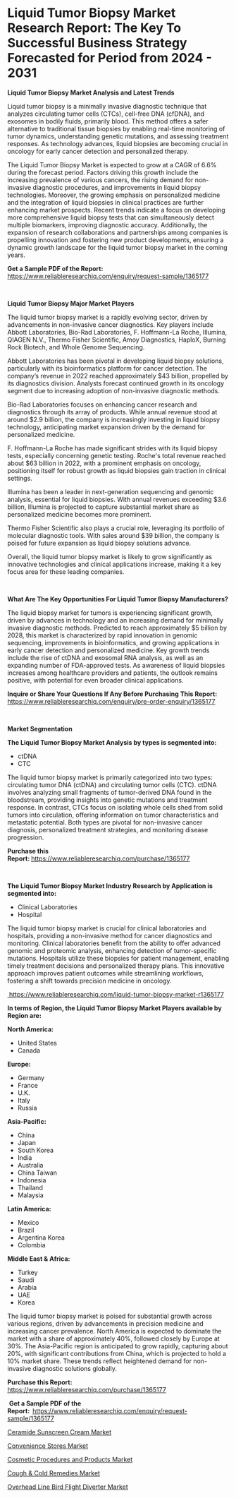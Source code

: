 <p><h1>Liquid Tumor Biopsy Market Research Report: The Key To Successful Business Strategy Forecasted for Period from 2024 - 2031</h1></p><p><strong>Liquid Tumor Biopsy Market Analysis and Latest Trends</strong></p>
<p><p>Liquid tumor biopsy is a minimally invasive diagnostic technique that analyzes circulating tumor cells (CTCs), cell-free DNA (cfDNA), and exosomes in bodily fluids, primarily blood. This method offers a safer alternative to traditional tissue biopsies by enabling real-time monitoring of tumor dynamics, understanding genetic mutations, and assessing treatment responses. As technology advances, liquid biopsies are becoming crucial in oncology for early cancer detection and personalized therapy.</p><p>The Liquid Tumor Biopsy Market is expected to grow at a CAGR of 6.6% during the forecast period. Factors driving this growth include the increasing prevalence of various cancers, the rising demand for non-invasive diagnostic procedures, and improvements in liquid biopsy technologies. Moreover, the growing emphasis on personalized medicine and the integration of liquid biopsies in clinical practices are further enhancing market prospects. Recent trends indicate a focus on developing more comprehensive liquid biopsy tests that can simultaneously detect multiple biomarkers, improving diagnostic accuracy. Additionally, the expansion of research collaborations and partnerships among companies is propelling innovation and fostering new product developments, ensuring a dynamic growth landscape for the liquid tumor biopsy market in the coming years.</p></p>
<p><strong>Get a Sample PDF of the Report:&nbsp;</strong> <a href="https://www.reliableresearchiq.com/enquiry/request-sample/1365177?utm_campaign=1106&utm_medium=2&utm_source=Github&utm_content=ia&utm_term=06122024&utm_id=liquid-tumor-biopsy">https://www.reliableresearchiq.com/enquiry/request-sample/1365177</a></p>
<p>&nbsp;</p>
<p><strong>Liquid Tumor Biopsy Major Market Players</strong></p>
<p><p>The liquid tumor biopsy market is a rapidly evolving sector, driven by advancements in non-invasive cancer diagnostics. Key players include Abbott Laboratories, Bio-Rad Laboratories, F. Hoffmann-La Roche, Illumina, QIAGEN N.V., Thermo Fisher Scientific, Amoy Diagnostics, HaploX, Burning Rock Biotech, and Whole Genome Sequencing.</p><p>Abbott Laboratories has been pivotal in developing liquid biopsy solutions, particularly with its bioinformatics platform for cancer detection. The company’s revenue in 2022 reached approximately $43 billion, propelled by its diagnostics division. Analysts forecast continued growth in its oncology segment due to increasing adoption of non-invasive diagnostic methods.</p><p>Bio-Rad Laboratories focuses on enhancing cancer research and diagnostics through its array of products. While annual revenue stood at around $2.9 billion, the company is increasingly investing in liquid biopsy technology, anticipating market expansion driven by the demand for personalized medicine.</p><p>F. Hoffmann-La Roche has made significant strides with its liquid biopsy tests, especially concerning genetic testing. Roche's total revenue reached about $63 billion in 2022, with a prominent emphasis on oncology, positioning itself for robust growth as liquid biopsies gain traction in clinical settings.</p><p>Illumina has been a leader in next-generation sequencing and genomic analysis, essential for liquid biopsies. With annual revenues exceeding $3.6 billion, Illumina is projected to capture substantial market share as personalized medicine becomes more prominent.</p><p>Thermo Fisher Scientific also plays a crucial role, leveraging its portfolio of molecular diagnostic tools. With sales around $39 billion, the company is poised for future expansion as liquid biopsy solutions advance.</p><p>Overall, the liquid tumor biopsy market is likely to grow significantly as innovative technologies and clinical applications increase, making it a key focus area for these leading companies.</p></p>
<p>&nbsp;</p>
<p><strong>What Are The Key Opportunities For Liquid Tumor Biopsy Manufacturers?</strong></p>
<p><p>The liquid biopsy market for tumors is experiencing significant growth, driven by advances in technology and an increasing demand for minimally invasive diagnostic methods. Predicted to reach approximately $5 billion by 2028, this market is characterized by rapid innovation in genomic sequencing, improvements in bioinformatics, and growing applications in early cancer detection and personalized medicine. Key growth trends include the rise of ctDNA and exosomal RNA analysis, as well as an expanding number of FDA-approved tests. As awareness of liquid biopsies increases among healthcare providers and patients, the outlook remains positive, with potential for even broader clinical applications.</p></p>
<p><strong>Inquire or Share Your Questions If Any Before Purchasing This Report:</strong> <a href="https://www.reliableresearchiq.com/enquiry/pre-order-enquiry/1365177?utm_campaign=1106&utm_medium=2&utm_source=Github&utm_content=ia&utm_term=06122024&utm_id=liquid-tumor-biopsy">https://www.reliableresearchiq.com/enquiry/pre-order-enquiry/1365177</a></p>
<p>&nbsp;</p>
<p><strong>Market Segmentation</strong></p>
<p><strong>The Liquid Tumor Biopsy Market Analysis by types is segmented into:</strong></p>
<p><ul><li>ctDNA</li><li>CTC</li></ul></p>
<p><p>The liquid tumor biopsy market is primarily categorized into two types: circulating tumor DNA (ctDNA) and circulating tumor cells (CTC). ctDNA involves analyzing small fragments of tumor-derived DNA found in the bloodstream, providing insights into genetic mutations and treatment response. In contrast, CTCs focus on isolating whole cells shed from solid tumors into circulation, offering information on tumor characteristics and metastatic potential. Both types are pivotal for non-invasive cancer diagnosis, personalized treatment strategies, and monitoring disease progression.</p></p>
<p><strong>Purchase this Report:&nbsp;</strong><a href="https://www.reliableresearchiq.com/purchase/1365177?utm_campaign=1106&utm_medium=2&utm_source=Github&utm_content=ia&utm_term=06122024&utm_id=liquid-tumor-biopsy">https://www.reliableresearchiq.com/purchase/1365177</a></p>
<p>&nbsp;</p>
<p><strong>The Liquid Tumor Biopsy Market Industry Research by Application is segmented into:</strong></p>
<p><ul><li>Clinical Laboratories</li><li>Hospital</li></ul></p>
<p><p>The liquid tumor biopsy market is crucial for clinical laboratories and hospitals, providing a non-invasive method for cancer diagnostics and monitoring. Clinical laboratories benefit from the ability to offer advanced genomic and proteomic analysis, enhancing detection of tumor-specific mutations. Hospitals utilize these biopsies for patient management, enabling timely treatment decisions and personalized therapy plans. This innovative approach improves patient outcomes while streamlining workflows, fostering a shift towards precision medicine in oncology.</p></p>
<p><a href="https://www.reliableresearchiq.com/liquid-tumor-biopsy-market-r1365177?utm_campaign=1106&utm_medium=2&utm_source=Github&utm_content=ia&utm_term=06122024&utm_id=liquid-tumor-biopsy">&nbsp;https://www.reliableresearchiq.com/liquid-tumor-biopsy-market-r1365177</a></p>
<p><strong>In terms of Region, the Liquid Tumor Biopsy Market Players available by Region are:</strong></p>
<p>
    <p> <strong> North America: </strong>
        <ul>
            <li>United States</li>
            <li>Canada</li>
        </ul>
        </p> 
    <p> <strong> Europe: </strong>
        <ul>
            <li>Germany</li>
            <li>France</li>
            <li>U.K.</li>
            <li>Italy</li>
            <li>Russia</li>
        </ul>
        </p> 
    <p> <strong> Asia-Pacific: </strong>
        <ul>
            <li>China</li>
            <li>Japan</li>
            <li>South Korea</li>
            <li>India</li>
            <li>Australia</li>
            <li>China Taiwan</li>
            <li>Indonesia</li>
            <li>Thailand</li>
            <li>Malaysia</li>
        </ul>
        </p> 
    <p> <strong> Latin America: </strong>
        <ul>
            <li>Mexico</li>
            <li>Brazil</li>
            <li>Argentina Korea</li>
            <li>Colombia</li>
        </ul>
        </p> 
    <p> <strong> Middle East & Africa: </strong>
        <ul>
            <li>Turkey</li>
            <li>Saudi</li>
            <li>Arabia</li>
            <li>UAE</li>
            <li>Korea</li>
        </ul>
    </p>
    </p>
<p><p>The liquid tumor biopsy market is poised for substantial growth across various regions, driven by advancements in precision medicine and increasing cancer prevalence. North America is expected to dominate the market with a share of approximately 40%, followed closely by Europe at 30%. The Asia-Pacific region is anticipated to grow rapidly, capturing about 20%, with significant contributions from China, which is projected to hold a 10% market share. These trends reflect heightened demand for non-invasive diagnostic solutions globally.</p></p>
<p><strong>Purchase this Report: </strong><a href="https://www.reliableresearchiq.com/purchase/1365177?utm_campaign=1106&utm_medium=2&utm_source=Github&utm_content=ia&utm_term=06122024&utm_id=liquid-tumor-biopsy">https://www.reliableresearchiq.com/purchase/1365177</a></p>
<p>&nbsp;<strong>Get a Sample PDF of the Report:&nbsp;&nbsp;</strong><a href="https://www.reliableresearchiq.com/enquiry/request-sample/1365177?utm_campaign=1106&utm_medium=2&utm_source=Github&utm_content=ia&utm_term=06122024&utm_id=liquid-tumor-biopsy">https://www.reliableresearchiq.com/enquiry/request-sample/1365177</a></p>
<p><strong></strong></p>
<p><p><a href="https://issuu.com/reportprime-2/docs/ceramide-sunscreen-cream-market-size-2030.pptx?utm_campaign=1106&utm_medium=2&utm_source=Github&utm_content=ia&utm_term=06122024&utm_id=liquid-tumor-biopsy">Ceramide Sunscreen Cream Market</a></p><p><a href="https://www.linkedin.com/pulse/convenience-stores-market-analysis-application-sale-volume-azrme?utm_campaign=1106&utm_medium=2&utm_source=Github&utm_content=ia&utm_term=06122024&utm_id=liquid-tumor-biopsy">Convenience Stores Market</a></p><p><a href="https://www.linkedin.com/pulse/qualitative-quantitative-insights-cosmetic-procedures-products-rn2he?utm_campaign=1106&utm_medium=2&utm_source=Github&utm_content=ia&utm_term=06122024&utm_id=liquid-tumor-biopsy">Cosmetic Procedures and Products Market</a></p><p><a href="https://www.linkedin.com/pulse/financial-insights-market-potential-cough-cold-remedies-research-pgtwc?utm_campaign=1106&utm_medium=2&utm_source=Github&utm_content=ia&utm_term=06122024&utm_id=liquid-tumor-biopsy">Cough & Cold Remedies Market</a></p><p><a href="https://issuu.com/reportprime-2/docs/overhead-line-bird-flight-diverter-market-size-203?utm_campaign=1106&utm_medium=2&utm_source=Github&utm_content=ia&utm_term=06122024&utm_id=liquid-tumor-biopsy">Overhead Line Bird Flight Diverter Market</a></p></p>